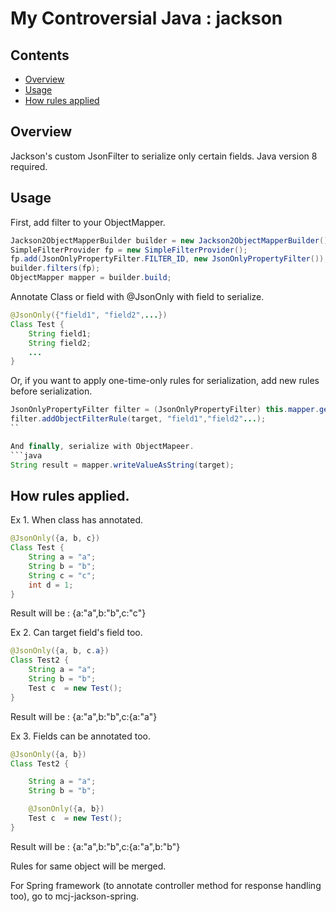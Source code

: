 # My Controversial Java : jackson

## Contents
* [Overview](#overview)
* [Usage](#usage)
* [How rules applied](#rule)

<a name="overview"></a>
## Overview

Jackson's custom JsonFilter to serialize only certain fields.
Java version 8 required.

<a name="usage"></a>
## Usage

First, add filter to your ObjectMapper.
```java
Jackson2ObjectMapperBuilder builder = new Jackson2ObjectMapperBuilder();
SimpleFilterProvider fp = new SimpleFilterProvider();
fp.add(JsonOnlyPropertyFilter.FILTER_ID, new JsonOnlyPropertyFilter());
builder.filters(fp);
ObjectMapper mapper = builder.build;
```
Annotate Class or field with @JsonOnly with field to serialize.
```java
@JsonOnly({"field1", "field2",...})
Class Test {
    String field1;
    String field2;
    ...
}

```

Or, if you want to apply one-time-only rules for serialization, add new rules before serialization.
```java
JsonOnlyPropertyFilter filter = (JsonOnlyPropertyFilter) this.mapper.getSerializerProviderInstance().getFilterProvider().findPropertyFilter(JsonOnlyPropertyFilter.FILTER_ID, target);
filter.addObjectFilterRule(target, "field1","field2"...);
``

And finally, serialize with ObjectMapeer.
```java
String result = mapper.writeValueAsString(target);
```

<a name="rule"></a>
## How rules applied.

Ex 1. When class has annotated.
```java
@JsonOnly({a, b, c})
Class Test {
    String a = "a";
    String b = "b";
    String c = "c";
    int d = 1;
}
```
Result will be : {a:"a",b:"b",c:"c"}
      
Ex 2. Can target field's field too.
```java
@JsonOnly({a, b, c.a})
Class Test2 {
    String a = "a";
    String b = "b";
    Test c  = new Test();
}
```
Result will be : {a:"a",b:"b",c:{a:"a"}
  
Ex 3. Fields can be annotated too.
```java
@JsonOnly({a, b})
Class Test2 {

    String a = "a";
    String b = "b";

    @JsonOnly({a, b})
    Test c  = new Test();
}
```
Result will be : {a:"a",b:"b",c:{a:"a",b:"b"}
      
Rules for same object will be merged.
  
For Spring framework (to annotate controller method for response handling too), go to mcj-jackson-spring.
